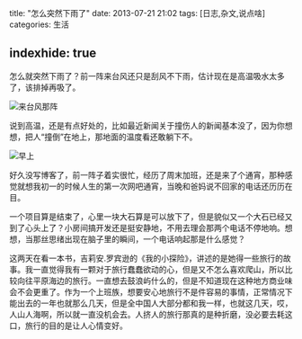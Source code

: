 title:  "怎么突然下雨了"
date:  2013-07-21 21:02
tags: [日志,杂文,说点啥]
categories: 生活

indexhide: true
---
怎么就突然下雨了？前一阵来台风还只是刮风不下雨，估计现在是高温吸水太多了，该排掉再吸了。

![来台风那阵](http://img.cnhalo.com/u/78119169/images/20130721/sky.jpg "来台风那阵")

说到高温，还是有点好处的，比如最近新闻关于撞伤人的新闻基本没了，因为你想想，把人“撞倒”在地上，那地面的温度看还敢躺下不。

![早上](http://img.cnhalo.com/u/78119169/images/20130721/morning.jpg "早上")

好久没写博客了，前一阵子着实很忙，经历了周末加班，还是来了个通宵，那种感觉就想我初一的时候人生的第一次网吧通宵，当晚和爸妈说不回家的电话还历历在目。

一个项目算是结束了，心里一块大石算是可以放下了，但是貌似又一个大石已经又到了心头上了？小房间搞开发还是挺安静地，不用去理会那两个电话不停地响。想想，当那丝思绪出现在脑子里的瞬间，一个电话响起那是什么感觉？

这两天在看一本书，吉莉安.罗宾逊的《我的小探险》，讲述的是她得一些旅行的故事。我一直觉得我有一颗对于旅行蠢蠢欲动的心，但是又不怎么喜欢爬山，所以比较向往平原海边的旅行。一直想去鼓浪屿什么的，但是不知道现在这种地方商业味会不会更重了。作为一个上班族，想要安心地旅行不是件容易的事情，正常情况下能出去的一年也就那么几天，但是全中国人大部分都和我一样，也就这几天，哎，人山人海啊，所以就一直没机会去。人挤人的旅行那真的是种折磨，没必要去耗这口，旅行的目的是让人心情变好。

